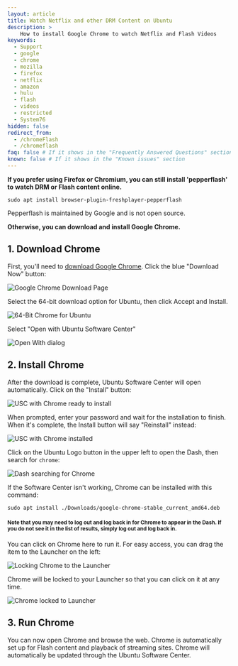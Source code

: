 ```yaml
---
layout: article
title: Watch Netflix and other DRM Content on Ubuntu
description: >
    How to install Google Chrome to watch Netflix and Flash Videos
keywords:
  - Support
  - google
  - chrome
  - mozilla
  - firefox
  - netflix
  - amazon
  - hulu
  - flash
  - videos
  - restricted
  - System76
hidden: false
redirect_from:
  - /chromeFlash
  - /chromeflash
faq: false # If it shows in the "Frequently Answered Questions" section
known: false # If it shows in the "Known issues" section
---
```


**If you prefer using Firefox or Chromium, you can still install 'pepperflash' to watch DRM or Flash content online.**

`sudo apt install browser-plugin-freshplayer-pepperflash`

Pepperflash is maintained by Google and is not open source.

**Otherwise, you can download and install Google Chrome.**

## 1. Download Chrome

First, you'll need to [download Google Chrome](https://www.google.com/chrome/). Click the blue "Download Now" button:

![Google Chrome Download Page](/images/onlineDRM/step1.png)

Select the 64-bit download option for Ubuntu, then click Accept and Install.

![64-Bit Chrome for Ubuntu](/images/onlineDRM/step2.png)

Select "Open with Ubuntu Software Center"

![Open With dialog](/images/onlineDRM/step3.png)


## 2. Install Chrome

After the download is complete, Ubuntu Software Center will open automatically. Click on the "Install" button:

![USC with Chrome ready to install](/images/onlineDRM/step4.png)

When prompted, enter your password and wait for the installation to finish. When it's complete, the Install button will say "Reinstall" instead:

![USC with Chrome installed](/images/onlineDRM/step5.png)

Click on the Ubuntu Logo button in the upper left to open the Dash, then search for `chrome`:

![Dash searching for Chrome](/images/onlineDRM/step6.png)

If the Software Center isn't working, Chrome can be installed with this command:

`sudo apt install ./Downloads/google-chrome-stable_current_amd64.deb`

#### <small>Note that you may need to log out and log back in for Chrome to appear in the Dash. If you do not see it in the list of results, simply log out and log back in.</small>

You can click on Chrome here to run it. For easy access, you can drag the item to the Launcher on the left:

![Locking Chrome to the Launcher](/images/onlineDRM/step7.png)

Chrome will be locked to your Launcher so that you can click on it at any time.

![Chrome locked to Launcher](/images/onlineDRM/step8.png)


## 3. Run Chrome

You can now open Chrome and browse the web. Chrome is automatically set up for Flash content and playback of streaming sites. Chrome will automatically be updated through the Ubuntu Software Center.
